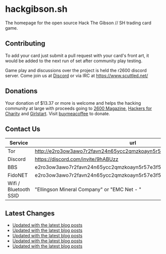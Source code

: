 # hackgibson.sh
The homepage for the open source Hack The Gibson // SH trading card game.


## Contributing

To add your card just submit a pull request with your card's front art, it would be added to the next run of set after community play testing.

Game play and discussions over the project is held the r2600 discord server. Come join us at [Discord](https://discord.com/invite/9hABUzz) or via IRC at https://www.scuttled.net/


## Donations

Your donation of $13.37 or more is welcome and helps the hacking community at large with proceeds going to [2600 Magazine](https://2600.com/), [Hackers for Charity](https://hackersforcharity.org) and [Girlstart](https://girlstart.org).  Visit [buymeacoffee](https://www.buymeacoffee.com/hackgibson.sh) to donate.


## Contact Us

Service | url
-|-
Tor | http://e2ro3ow3awo7r2favn24n65ycc2qmzkoayn5r57e3f56nvjwdcgg32ad.onion
Discord | https://discord.com/invite/9hABUzz
BBS | e2ro3ow3awo7r2favn24n65ycc2qmzkoayn5r57e3f56nvjwdcgg32ad.onion:23
FidoNET | e2ro3ow3awo7r2favn24n65ycc2qmzkoayn5r57e3f56nvjwdcgg32ad.onion:24554
Wifi / Bluetooth SSID | "Ellingson Mineral Company" or "EMC Net - <fidonet address>"

## Latest Changes
<!-- BLOG-POST-LIST:START -->
- [Updated with the latest blog posts](https://github.com/DFW2600/hackgibson.sh/commit/851cf700d4ff541eae7b3ce184c987777523decf)
- [Updated with the latest blog posts](https://github.com/DFW2600/hackgibson.sh/commit/47972a52a496450045848ebdad7068c8f8d40af3)
- [Updated with the latest blog posts](https://github.com/DFW2600/hackgibson.sh/commit/669bfcb49ee19845b5b785c821a97c1fcbff4184)
- [Updated with the latest blog posts](https://github.com/DFW2600/hackgibson.sh/commit/664dc2458735f8311a1f9054eb444a3c6a2db25d)
- [Updated with the latest blog posts](https://github.com/DFW2600/hackgibson.sh/commit/5bd8cd20a4dbccccce12a9ca3932c2ee6ce7ae40)
<!-- BLOG-POST-LIST:END -->
